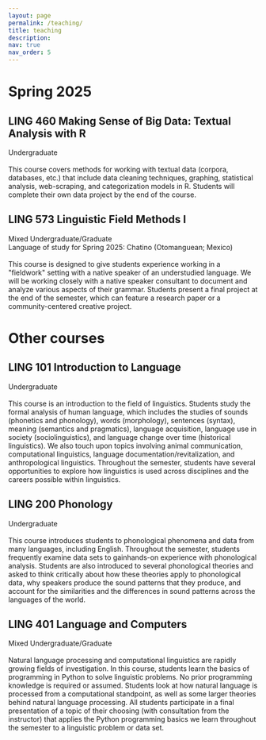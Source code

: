 ```yaml
---
layout: page
permalink: /teaching/
title: teaching
description:
nav: true
nav_order: 5
---
```


# Spring 2025

## LING 460 Making Sense of Big Data: Textual Analysis with R
Undergraduate<br>
<br>
This course covers methods for working with textual data (corpora, databases, etc.) that include data cleaning techniques, graphing, statistical analysis, web-scraping, and categorization models in R. Students will complete their own data project by the end of the course.

## LING 573 Linguistic Field Methods I
Mixed Undergraduate/Graduate<br>
Language of study for Spring 2025: Chatino (Otomanguean; Mexico)<br>
<br>
This course is designed to give students experience working in a "fieldwork" setting with a native speaker of an understudied language. We will be working closely with a native speaker consultant to document and analyze various aspects of their grammar. Students present a final project at the end of the semester, which can feature a research paper or a community-centered creative project. <br>

# Other courses

## LING 101 Introduction to Language
Undergraduate<br>
<br>
This course is an introduction to the field of linguistics. Students study the formal analysis of human language, which includes the studies of sounds (phonetics and phonology), words (morphology), sentences (syntax), meaning (semantics and pragmatics), language acquisition, language use in society (sociolinguistics), and language change over time (historical linguistics). We also touch upon topics involving animal communication, computational linguistics, language documentation/revitalization, and anthropological linguistics. Throughout the semester, students  have several opportunities to explore how linguistics is used across disciplines and the careers possible within linguistics.

## LING 200 Phonology
Undergraduate<br>
<br>
This course introduces students to phonological phenomena and data from many languages, including English. Throughout the semester, students frequently examine data sets to gainhands-on experience with phonological analysis. Students are also introduced to several phonological theories and asked to think critically about how these theories apply to phonological data, why speakers produce the sound patterns that they produce, and account for the similarities and the differences in sound patterns across the languages of the world.

## LING 401 Language and Computers
Mixed Undergraduate/Graduate<br>
<br>
Natural language processing and computational linguistics are rapidly growing fields of investigation. In this course, students learn the basics of programming in Python to solve linguistic problems. No prior programming knowledge is required or assumed. Students look at how natural language is processed from a computational standpoint, as well as some larger theories behind natural language processing. All students participate in a final presentation of a topic of their choosing (with consultation from the instructor) that applies the Python programming basics we learn throughout the semester to a linguistic problem or data set.
